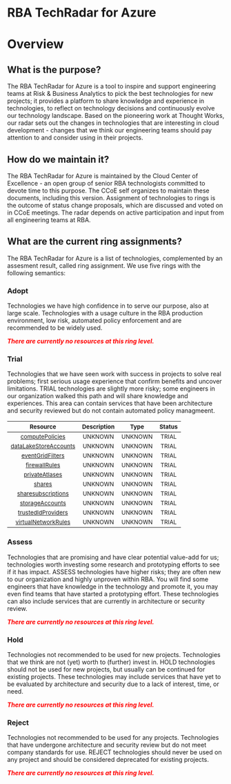 
RBA TechRadar for Azure
=======================

# Overview

## What is the purpose?


The RBA TechRadar for Azure is a tool to inspire and support engineering teams at Risk & Business Analytics to pick the best technologies for new projects; it provides a platform to share knowledge and experience in technologies, to reflect on technology decisions and continuously evolve our technology landscape.  Based on the pioneering work at Thought Works, our radar sets out the changes in technologies that are interesting in cloud development - changes that we think our engineering teams should pay attention to and consider using in their projects.
## How do we maintain it?


The RBA TechRadar for Azure is maintained by the Cloud Center of Excellence - an open group of senior RBA technologists committed to devote time to this purpose.  The CCoE self organizes to maintain these documents, including this version.  Assignment of technologies to rings is the outcome of status change proposals, which are discussed and voted on in CCoE meetings.  The radar depends on active participation and input from all engineering teams at RBA.
## What are the current ring assignments?


The RBA TechRadar for Azure is a list of technologies, complemented by an assesment result, called ring assignment.  We use five rings with the following semantics:
### Adopt


Technologies we have high confidence in to serve our purpose, also at large scale.  Technologies with a usage culture in the RBA production environment, low risk, automated policy enforcement and are recommended to be widely used.  
  
***<font color="red"> There are currently no resources at this ring level. </font>***
### Trial


Technologies that we have seen work with success in projects to solve real problems;  first serious usage experience that confirm benefits and uncover limitations.  TRIAL technologies are slightly more risky; some engineers in our organization walked this path and will share knowledge and experiences.  This area can contain services that have been architecture and security reviewed but do not contain automated policy managmeent.  

|<sub>Resource</sub>|<sub>Description</sub>|<sub>Type</sub>|<sub>Status</sub>|
| :---: | :---: | :---: | :---: |
|<sub>[computePolicies](https://github.com/openrba/python-azure-techradar/tree/master/Microsoft.Network/accounts/computePolicies)</sub>|<sub>UNKNOWN</sub>|<sub>UNKNOWN</sub>|<sub>TRIAL</sub>|
|<sub>[dataLakeStoreAccounts](https://github.com/openrba/python-azure-techradar/tree/master/Microsoft.Network/accounts/dataLakeStoreAccounts)</sub>|<sub>UNKNOWN</sub>|<sub>UNKNOWN</sub>|<sub>TRIAL</sub>|
|<sub>[eventGridFilters](https://github.com/openrba/python-azure-techradar/tree/master/Microsoft.Network/accounts/eventGridFilters)</sub>|<sub>UNKNOWN</sub>|<sub>UNKNOWN</sub>|<sub>TRIAL</sub>|
|<sub>[firewallRules](https://github.com/openrba/python-azure-techradar/tree/master/Microsoft.Network/accounts/firewallRules)</sub>|<sub>UNKNOWN</sub>|<sub>UNKNOWN</sub>|<sub>TRIAL</sub>|
|<sub>[privateAtlases](https://github.com/openrba/python-azure-techradar/tree/master/Microsoft.Network/accounts/privateAtlases)</sub>|<sub>UNKNOWN</sub>|<sub>UNKNOWN</sub>|<sub>TRIAL</sub>|
|<sub>[shares](https://github.com/openrba/python-azure-techradar/tree/master/Microsoft.Network/accounts/shares)</sub>|<sub>UNKNOWN</sub>|<sub>UNKNOWN</sub>|<sub>TRIAL</sub>|
|<sub>[sharesubscriptions](https://github.com/openrba/python-azure-techradar/tree/master/Microsoft.Network/accounts/sharesubscriptions)</sub>|<sub>UNKNOWN</sub>|<sub>UNKNOWN</sub>|<sub>TRIAL</sub>|
|<sub>[storageAccounts](https://github.com/openrba/python-azure-techradar/tree/master/Microsoft.Network/accounts/storageAccounts)</sub>|<sub>UNKNOWN</sub>|<sub>UNKNOWN</sub>|<sub>TRIAL</sub>|
|<sub>[trustedIdProviders](https://github.com/openrba/python-azure-techradar/tree/master/Microsoft.Network/accounts/trustedIdProviders)</sub>|<sub>UNKNOWN</sub>|<sub>UNKNOWN</sub>|<sub>TRIAL</sub>|
|<sub>[virtualNetworkRules](https://github.com/openrba/python-azure-techradar/tree/master/Microsoft.Network/accounts/virtualNetworkRules)</sub>|<sub>UNKNOWN</sub>|<sub>UNKNOWN</sub>|<sub>TRIAL</sub>|

### Assess


Technologies that are promising and have clear potential value-add for us; technologies worth investing some research and prototyping efforts to see if it has impact.  ASSESS technologies have higher risks;  they are often new to our organization and highly unproven within RBA.  You will find some engineers that have knowledge in the technology and promote it, you may even find teams that have started a prototyping effort.  These technologies can also include services that are currently in architecture or security review.  
  
***<font color="red"> There are currently no resources at this ring level. </font>***
### Hold


Technologies not recommended to be used for new projects. Technologies that we think are not (yet) worth to (further) invest in.  HOLD technologies should not be used for new projects, but usually can be continued for existing projects.  These technologies may include services that have yet to be evaluated by architecture and security due to a lack of interest, time, or need.  
  
***<font color="red"> There are currently no resources at this ring level. </font>***
### Reject


Technologies not recommended to be used for any projects. Technologies that have undergone architecture and security review but do not meet company standards for use.  REJECT technologies should never be used on any project and should be considered deprecated for existing projects.  
  
***<font color="red"> There are currently no resources at this ring level. </font>***